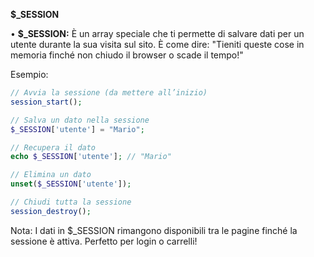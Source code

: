 **$\_SESSION**

• **$\_SESSION:** È un array speciale che ti permette di salvare dati per un utente durante la sua visita sul sito. È come dire: "Tieniti queste cose in memoria finché non chiudo il browser o scade il tempo!"

Esempio:

```php
// Avvia la sessione (da mettere all’inizio)
session_start();

// Salva un dato nella sessione
$_SESSION['utente'] = "Mario";

// Recupera il dato
echo $_SESSION['utente']; // "Mario"

// Elimina un dato
unset($_SESSION['utente']);

// Chiudi tutta la sessione
session_destroy();
```

Nota: I dati in $\_SESSION rimangono disponibili tra le pagine finché la sessione è attiva. Perfetto per login o carrelli!
